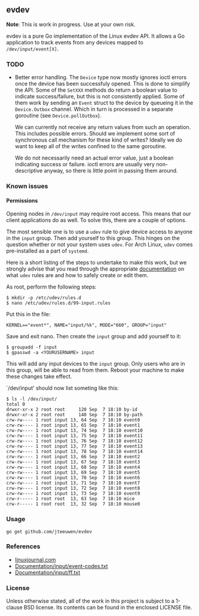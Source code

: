 ## evdev

**Note**: This is work in progress. Use at your own risk.

evdev is a pure Go implementation of the Linux evdev API.
It allows a Go application to track events from any devices
mapped to `/dev/input/event[X]`.


### TODO

* Better error handling. The `Device` type now mostly ignores
  ioctl errors once the device has been successfuly opened.
  This is done to simplify the API. Some of the `SetXXX` methods
  do return a boolean value to indicate success/failure, but
  this is not consistently applied. Some of them work by
  sending an `Event` struct to the device by queueing it
  in the `Device.Outbox` channel. Which in turn is processed in
  a separate goroutine (see `Device.pollOutbox`).
  
  We can currently not receive any return values from such
  an operation. This includes possible errors. Should we
  implement some sort of synchronous call mechanism for
  these kind of writes? Ideally we do want to keep all
  of the writes confined to the same goroutine.
  
  We do not necessarily need an actual error value, just
  a boolean indicating success or failure.
  ioctl errors are usually very non-descriptive anyway,
  so there is little point in passing them around.


### Known issues

#### Permissions

Opening nodes in `/dev/input` may require root access. This means that
our client applications do as well. To solve this, there are a couple
of options.

The most sensible one is to use a `udev` rule to give device access
to anyone in the `input` group. Then add yourself to this group.
This hinges on the question whether or not your system uses `udev`.
For Arch Linux, `udev` comes pre-installed as a part of `systemd`.

Here is a short listing of the steps to undertake to make this work,
but we strongly advise that you read through the appropriate
[documentation](http://www.reactivated.net/writing_udev_rules.html)
on what `udev` rules are and how to safely create or edit them.

As root, perform the following steps:

	$ mkdir -p /etc/udev/rules.d
	$ nano /etc/udev/rules.d/99-input.rules

Put this in the file:

	KERNEL=="event*", NAME="input/%k", MODE="660", GROUP="input"

Save and exit nano. Then create the `input` group and add yourself to it:

	$ groupadd -f input
	$ gpasswd -a <YOURUSERNAME> input

This will add any input devices to the `input` group. Only users who are in
this group, will be able to read from them. Reboot your machine to make
these changes take effect.

`/dev/input' should now list someting like this:

	$ ls -l /dev/input/
	total 0
	drwxr-xr-x 2 root root     120 Sep  7 18:10 by-id
	drwxr-xr-x 2 root root     140 Sep  7 18:10 by-path
	crw-rw---- 1 root input 13, 64 Sep  7 18:10 event0
	crw-rw---- 1 root input 13, 65 Sep  7 18:10 event1
	crw-rw---- 1 root input 13, 74 Sep  7 18:10 event10
	crw-rw---- 1 root input 13, 75 Sep  7 18:10 event11
	crw-rw---- 1 root input 13, 76 Sep  7 18:10 event12
	crw-rw---- 1 root input 13, 77 Sep  7 18:10 event13
	crw-rw---- 1 root input 13, 78 Sep  7 18:10 event14
	crw-rw---- 1 root input 13, 66 Sep  7 18:10 event2
	crw-rw---- 1 root input 13, 67 Sep  7 18:10 event3
	crw-rw---- 1 root input 13, 68 Sep  7 18:10 event4
	crw-rw---- 1 root input 13, 69 Sep  7 18:10 event5
	crw-rw---- 1 root input 13, 70 Sep  7 18:10 event6
	crw-rw---- 1 root input 13, 71 Sep  7 18:10 event7
	crw-rw---- 1 root input 13, 72 Sep  7 18:10 event8
	crw-rw---- 1 root input 13, 73 Sep  7 18:10 event9
	crw-r----- 1 root root  13, 63 Sep  7 18:10 mice
	crw-r----- 1 root root  13, 32 Sep  7 18:10 mouse0


### Usage

    go get github.com/jteeuwen/evdev


### References

* [linuxjournal.com](http://www.linuxjournal.com/node/6429/print)
* [Documentation/input/event-codes.txt](https://www.kernel.org/doc/Documentation/input/event-codes.txt)
* [Documentation/input/ff.txt](https://www.kernel.org/doc/Documentation/input/ff.txt)


### License

Unless otherwise stated, all of the work in this project is subject to a
1-clause BSD license. Its contents can be found in the enclosed LICENSE file.

